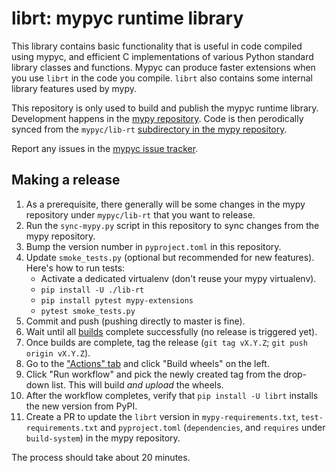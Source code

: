 # librt: mypyc runtime library

This library contains basic functionality that is useful in code compiled
using mypyc, and efficient C implementations of various Python standard library
classes and functions. Mypyc can produce faster extensions when you use `librt` in
the code you compile. `librt` also contains some internal library features used by mypy.

This repository is only used to build and publish the mypyc runtime library. Development
happens in the [mypy repository](https://github.com/python/mypy). Code is then perodically
synced from the `mypyc/lib-rt`
[subdirectory in the mypy repository](https://github.com/python/mypy/tree/master/mypyc/lib-rt).

Report any issues in the [mypyc issue tracker](https://github.com/mypyc/mypyc/issues).

## Making a release

1. As a prerequisite, there generally will be some changes in the mypy repository under `mypyc/lib-rt`
  that you want to release.
2. Run the `sync-mypy.py` script in this repository to sync changes from the mypy repository.
3. Bump the version number in `pyproject.toml` in this repository.
4. Update `smoke_tests.py` (optional but recommended for new features). Here's how to run tests:
    * Activate a dedicated virtualenv (don't reuse your mypy virtualenv).
    * `pip install -U ./lib-rt`
    * `pip install pytest mypy-extensions`
    * `pytest smoke_tests.py`
5. Commit and push (pushing directly to master is fine).
6. Wait until all [builds](https://github.com/mypyc/librt/actions) complete successfully
   (no release is triggered yet).
7. Once builds are complete, tag the release (`git tag vX.Y.Z`; `git push origin vX.Y.Z`).
8. Go to the ["Actions" tab](https://github.com/mypyc/librt/actions) and click "Build wheels"
   on the left.
9. Click "Run workflow" and pick the newly created tag from the drop-down list. This will build
   *and upload* the wheels.
10. After the workflow completes, verify that `pip install -U librt` installs the new version from PyPI.
11. Create a PR to update the `librt` version in `mypy-requirements.txt`, `test-requirements.txt` and
  `pyproject.toml` (`dependencies`, and `requires` under `build-system`) in the mypy repository.

The process should take about 20 minutes.
